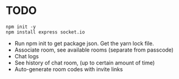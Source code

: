 # TODO
```
npm init -y
npm install express socket.io
```
- Run npm init to get package json. Get the yarn lock file.
- Associate room, see available rooms (separate from passcode)
- Chat logs
- See history of chat room, (up to certain amount of time)
- Auto-generate room codes with invite links
